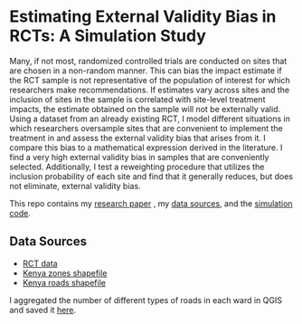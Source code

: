 # Estimating External Validity Bias in RCTs: A Simulation Study

Many, if not most, randomized controlled trials are conducted on sites that are 
chosen in a non-random manner. This can bias the impact estimate if the RCT
sample is not representative of the population of interest for which researchers make
recommendations. If estimates vary across sites and the inclusion of sites in the sample
is correlated with site-level treatment impacts, the estimate obtained on the sample will
not be externally valid. Using a dataset from an already existing RCT, I model different situations
 in which researchers oversample sites that are convenient to implement the
treatment in and assess the external validity bias that arises from it. I compare this
bias to a mathematical expression derived in the literature. I find a very high external
validity bias in samples that are conveniently selected. Additionally, I test a reweighting
procedure that utilizes the inclusion probability of each site and find that it generally
reduces, but does not eliminate, external validity bias.

This repo contains my [research paper](./estimating-external-validity-bias-rct.pdf)
, my [data sources](./data), and the [simulation code](./code).

## Data Sources
* [RCT data](#https://www.povertyactionlab.org/evaluation/primary-school-deworming-kenya)
* [Kenya zones shapefile](#https://github.com/mikelmaron/kenya-election-data/tree/master/output)
* [Kenya roads shapefile](#https://hub.arcgis.com/datasets/a3e4f55867944bcb890ea35dc0576699_0/data)

I aggregated the number of different types of roads in each ward in QGIS and saved it 
[here](./data/busia_roads_1.csv).